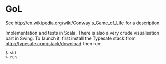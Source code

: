 GoL
===
See http://en.wikipedia.org/wiki/Conway's_Game_of_Life for a description.

Implementation and tests in Scala.
There is also a very crude visualisation part in Swing.
To launch it, first install the Typesafe stack from http://typesafe.com/stack/download
then run:
```
$ sbt
> run
```